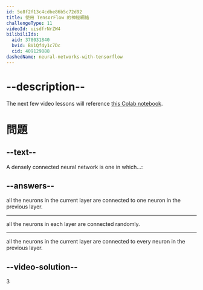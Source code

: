 ```yaml
---
id: 5e8f2f13c4cdbe86b5c72d92
title: 使用 TensorFlow 的神經網絡
challengeType: 11
videoId: uisdfrNrZW4
bilibiliIds:
  aid: 378031840
  bvid: BV1Qf4y1c7Dc
  cid: 409129888
dashedName: neural-networks-with-tensorflow
---
```


# --description--

The next few video lessons will reference [this Colab notebook](https://colab.research.google.com/drive/1m2cg3D1x3j5vrFc-Cu0gMvc48gWyCOuG#forceEdit=true&sandboxMode=true).

# 問題

## --text--

A densely connected neural network is one in which...:

## --answers--

all the neurons in the current layer are connected to one neuron in the previous layer.

---

all the neurons in each layer are connected randomly.

---

all the neurons in the current layer are connected to every neuron in the previous layer.

## --video-solution--

3

